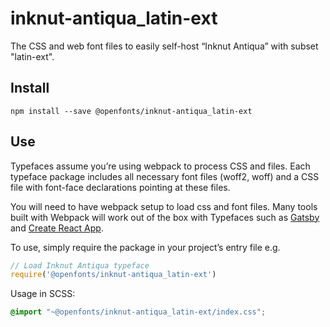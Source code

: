 
# inknut-antiqua_latin-ext

The CSS and web font files to easily self-host “Inknut Antiqua” with subset "latin-ext".

## Install

`npm install --save @openfonts/inknut-antiqua_latin-ext`

## Use

Typefaces assume you’re using webpack to process CSS and files. Each typeface
package includes all necessary font files (woff2, woff) and a CSS file with
font-face declarations pointing at these files.

You will need to have webpack setup to load css and font files. Many tools built
with Webpack will work out of the box with Typefaces such as [Gatsby](https://github.com/gatsbyjs/gatsby)
and [Create React App](https://github.com/facebookincubator/create-react-app).

To use, simply require the package in your project’s entry file e.g.

```javascript
// Load Inknut Antiqua typeface
require('@openfonts/inknut-antiqua_latin-ext')
```

Usage in SCSS:
```scss
@import "~@openfonts/inknut-antiqua_latin-ext/index.css";
```
